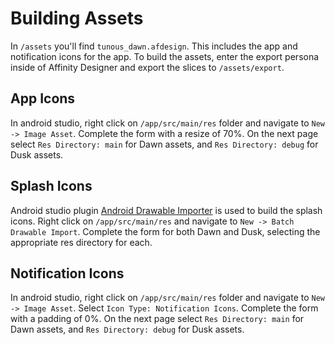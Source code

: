 # Building Assets

In `/assets` you'll find `tunous_dawn.afdesign`. This includes the app and notification icons for the app.
To build the assets, enter the export persona inside of Affinity Designer and export the slices to `/assets/export`.

## App Icons

In android studio, right click on `/app/src/main/res` folder and navigate to `New -> Image Asset`.
Complete the form with a resize of 70%. On the next page select `Res Directory: main` for Dawn assets,
and `Res Directory: debug` for Dusk assets.

## Splash Icons

Android studio plugin [Android Drawable Importer](https://github.com/MPArnold/android-drawable-importer-intellij-plugin)
is used to build the splash icons. Right click on `/app/src/main/res` and navigate to `New -> Batch Drawable Import`.
Complete the form for both Dawn and Dusk, selecting the appropriate res directory for each.

## Notification Icons

In android studio, right click on `/app/src/main/res` folder and navigate to `New -> Image Asset`.
Select `Icon Type: Notification Icons`. Complete the form with a padding of 0%. On the next page select
`Res Directory: main` for Dawn assets, and `Res Directory: debug` for Dusk assets.
